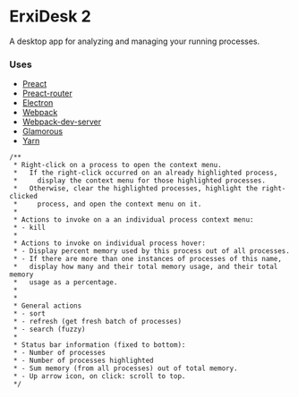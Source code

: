 # ErxiDesk 2

A desktop app for analyzing and managing your running processes.

### Uses
- [Preact](https://github.com/developit/preact)
- [Preact-router](https://github.com/developit/preact-router)
- [Electron](https://github.com/electron/electron)
- [Webpack](https://github.com/webpack/webpack)
- [Webpack-dev-server](https://github.com/webpack/webpack-dev-server)
- [Glamorous](https://medium.com/@kentcdodds/introducing-glamorous-fb3c9f4ed20e)
- [Yarn](https://github.com/yarnpkg/yarn)

```
/**
 * Right-click on a process to open the context menu.
 *   If the right-click occurred on an already highlighted process,
 *     display the context menu for those highlighted processes.
 *   Otherwise, clear the highlighted processes, highlight the right-clicked
 *     process, and open the context menu on it.
 *
 * Actions to invoke on a an individual process context menu:
 * - kill
 *
 * Actions to invoke on individual process hover:
 * - Display percent memory used by this process out of all processes.
 * - If there are more than one instances of processes of this name,
 *   display how many and their total memory usage, and their total memory
 *   usage as a percentage.
 *
 *
 * General actions
 * - sort
 * - refresh (get fresh batch of processes)
 * - search (fuzzy)
 *
 * Status bar information (fixed to bottom):
 * - Number of processes
 * - Number of processes highlighted
 * - Sum memory (from all processes) out of total memory.
 * - Up arrow icon, on click: scroll to top.
 */
```
